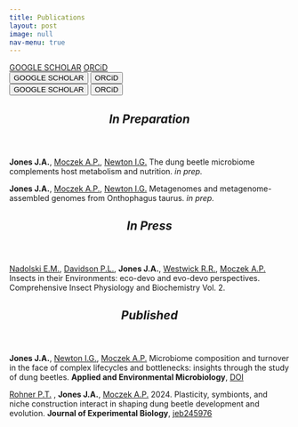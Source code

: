 ```yaml
---
title: Publications
layout: post
image: null
nav-menu: true
---
```


<!-- Main -->
<div id="main">
</div>

<!-- Quick Links -->
<section>
<div class="tile_div">
    <a href="https://scholar.google.com/citations?user=kb6WiPEAAAAJ&hl=en&oi=sra" target="_blank">GOOGLE SCHOLAR</a>
    <a href="https://orcid.org/0000-0003-2010-861X" target="_blank">ORCiD</a>
    <div class="clear"></div>
</div>
</section>
<section>
<div class="tile_div">
    <button onclick="window.location.href='https://scholar.google.com/citations?user=kb6WiPEAAAAJ&hl=en&oi=sra';">
      GOOGLE SCHOLAR
    </button>
        <button onclick="window.location.href='https://orcid.org/0000-0003-2010-861X';">
      ORCiD
    </button>
    <div class="clear"></div>
</div>
</section>

<section>
<div class="tile_div">
     <button class="btn btn-success" onclick=" window.open('https://scholar.google.com/citations?user=kb6WiPEAAAAJ&hl=en&oi=sra','_blank')"> 
	 GOOGLE SCHOLAR
	 </button>
     <button class="btn btn-success" onclick=" window.open('https://orcid.org/0000-0003-2010-861X','_blank')"> 
	 ORCiD
	 </button>
    <div class="clear"></div>
</div>
</section>


<!-- Prep -->
<section>
	<div class="inner">
		<header class="major">
			<h2><i>In Preparation</i></h2>
		</header>
			<p><b>Jones J.A.</b>, <a href="https://ecoevodevo.com" target="_blank">Moczek A.P.</a>, <a href="https://discogenome.wordpress.com" target="_blank">Newton I.G.</a> The dung beetle microbiome complements host metabolism and nutrition. <i>in prep.</i>
			</p>
			<p><b>Jones J.A.</b>, <a href="https://ecoevodevo.com" target="_blank">Moczek A.P.</a>, <a href="https://discogenome.wordpress.com" target="_blank">Newton I.G.</a> Metagenomes and metagenome-assembled genomes from Onthophagus taurus. <i>in prep.</i>
			</p>
	</div>
</section>

<!-- Press -->
<section>
	<div class="inner">
		<header class="major">
			<h2><i>In Press</i></h2>
		</header>
			<p><a href="https://ericanadolski.github.io/index.html" target="_blank">Nadolski E.M.</a>, <a href="https://phillipdavidson.github.io/research.html" target="_blank">Davidson P.L.</a>, <b>Jones J.A.</b>, <a href="https://rrwestwick.wixsite.com/home" target="_blank">Westwick R.R.</a>, <a href="https://ecoevodevo.com" target="_blank">Moczek A.P.</a> Insects in their Environments: eco-devo and evo-devo perspectives. Comprehensive Insect Physiology and Biochemistry Vol. 2.
			</p>
	</div>
</section>

<!-- Published -->
<secton>
	<div class="inner">
		<header class="major">
			<h2><i>Published</i></h2>
		</header>
			<p><b>Jones J.A.</b>, <a href="https://discogenome.wordpress.com" target="_blank">Newton I.G.</a>, <a href="https://ecoevodevo.com" target="_blank">Moczek A.P.</a> Microbiome composition and turnover in the face of complex lifecycles and bottlenecks: insights through the study of dung beetles. <b>Applied and Environmental Microbiology</b>, <a href="https://doi.org/10.1128/aem.01278-24" target="_blank">DOI</a>  
			</p>
			<p><a href="https://rohnerlab.biosci.ucsd.edu" target="_blank">Rohner P.T.</a> , <b>Jones J.A.</b>, <a href="https://ecoevodevo.com" target="_blank">Moczek A.P.</a> 2024. Plasticity, symbionts, and niche construction interact in shaping dung beetle development and evolution. <b>Journal of Experimental Biology</b>, <a href="https://doi.org/10.1242/jeb.245976" target="_blank">jeb245976</a>
			</p>
	</div>
